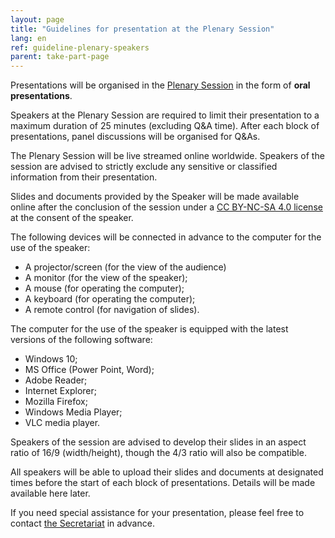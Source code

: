 ```yaml
---
layout: page
title: "Guidelines for presentation at the Plenary Session"
lang: en
ref: guideline-plenary-speakers
parent: take-part-page
---
```

Presentations will be organised in the [Plenary Session](/programmes/plenary) in the form of **oral presentations**.

Speakers at the Plenary Session are required to limit their presentation to a maximum duration of 25 minutes (excluding Q&A time). After each block of presentations, panel discussions will be organised for Q&As.

The Plenary Session will be live streamed online worldwide. Speakers of the session are advised to strictly exclude any sensitive or classified information from their presentation.

Slides and documents provided by the Speaker will be made available online after the conclusion of the session under a [CC BY-NC-SA 4.0 license](http://creativecommons.org/licenses/by-nc-sa/4.0/) at the consent of the speaker.

The following devices will be connected in advance to the computer for the use of the speaker:
- A projector/screen (for the view of the audience)
- A monitor (for the view of the speaker);
- A mouse (for operating the computer);
- A keyboard (for operating the computer);
- A remote control (for navigation of slides).

The computer for the use of the speaker is equipped with the latest versions of the following software:
- Windows 10;
- MS Office (Power Point, Word);
- Adobe Reader;
- Internet Explorer;
- Mozilla Firefox;
- Windows Media Player;
- VLC media player.

Speakers of the session are advised to develop their slides in an aspect ratio of 16/9 (width/height), though the 4/3 ratio will also be compatible.

All speakers will be able to upload their slides and documents at designated times before the start of each block of presentations. Details will be made available here later.

If you need special assistance for your presentation, please feel free to contact [the Secretariat](/about/sec) in advance.